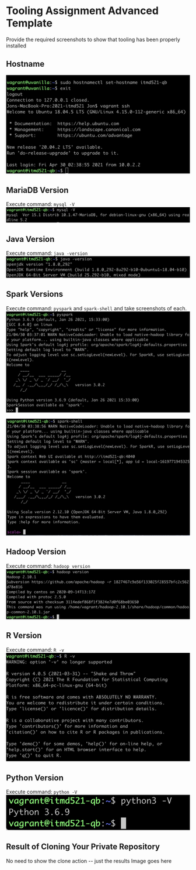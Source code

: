 # Tooling Assignment Advanced Template

Provide the required screenshots to show that tooling has been properly installed

## Hostname

![Image of hostname](images/hostname.png "Image of hostname")

## MariaDB Version

Execute command: `mysql -V`
![Image of mysql](images/mysql.png "Image of mysql")

## Java Version

Execute command: `java -version`
![Image of javaversion](images/javaversion.png "Image of javaversion")

## Spark Versions

Execute command: `pyspark` and `spark-shell` and take screenshots of each.
![Image of pyspark](images/pyspark.png "Image of pyspark")

![Image of sparkshell](images/sparkshell.png "Image of sparkshell")

## Hadoop Version

Execute command: `hadoop version`
![Image of hadoop](images/hadoop.png "Image of hadoop")

## R Version

Execute command: `R -v`
![Image of Rv](images/Rv.png "Image of Rv")

## Python Version

Execute command: `python -V`
![Image of pyv](images/pyv.png "Image of pyv")

## Result of Cloning Your Private Repository

No need to show the clone action -- just the results
Image goes here
